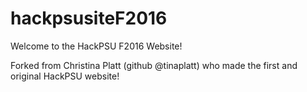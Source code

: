 # hackpsusiteF2016

Welcome to the HackPSU F2016 Website!

Forked from Christina Platt (github @tinaplatt) who made the first and original HackPSU website! 
